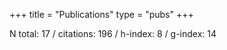 +++
title = "Publications"
type = "pubs"
+++

N total: 17 / citations: 196 / h-index: 8 / g-index: 14